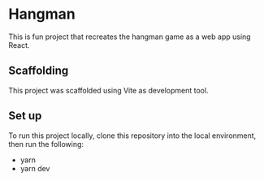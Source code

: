 # Hangman
This is fun project that recreates the hangman game as a web app using React.

## Scaffolding
This project was scaffolded using Vite as development tool.

## Set up
To run this project locally, clone this repository into the local environment, then run the following:

* yarn
* yarn dev
